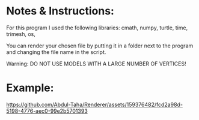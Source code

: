 # Notes & Instructions:
For this program I used the following libraries:
  cmath,
  numpy,
  turtle,
  time,
  trimesh,
  os,

You can render your chosen file by putting it in a folder next to the program and changing the file name in the script.

Warning: DO NOT USE MODELS WITH A LARGE NUMBER OF VERTICES!

# Example:
https://github.com/Abdul-Taha/Renderer/assets/159376482/fcd2a98d-5198-4776-aec0-99e2b5701393
